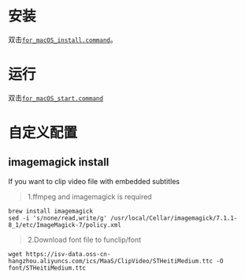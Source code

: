 # 安装
双击[`for_macOS_install.command`](for_macOS_install.command)。
# 运行
双击[`for_macOS_start.command`](for_macOS_start.command)
# 自定义配置
## imagemagick install
If you want to clip video file with embedded subtitles
>1.ffmpeg and imagemagick is required

```command
brew install imagemagick
sed -i 's/none/read,write/g' /usr/local/Cellar/imagemagick/7.1.1-8_1/etc/ImageMagick-7/policy.xml
```

>2.Download font file to funclip/font

```
wget https://isv-data.oss-cn-hangzhou.aliyuncs.com/ics/MaaS/ClipVideo/STHeitiMedium.ttc -O font/STHeitiMedium.ttc
```